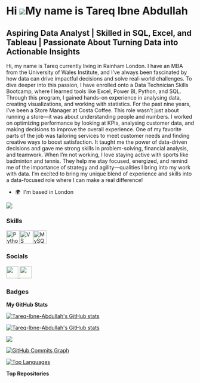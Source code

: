 Hi ![](https://user-images.githubusercontent.com/18350557/176309783-0785949b-9127-417c-8b55-ab5a4333674e.gif)My name is Tareq Ibne Abdullah
===========================================================================================================================================

Aspiring Data Analyst | Skilled in SQL, Excel, and Tableau | Passionate About Turning Data into Actionable Insights
-------------------------------------------------------------------------------------------------------------------

Hi, my name is Tareq currently living in Rainham London. I have an MBA from the University of Wales Institute, and I’ve always been fascinated by how data can drive impactful decisions and solve real-world challenges. To dive deeper into this passion, I have enrolled onto a Data Technician Skills Bootcamp, where I learned tools like Excel, Power BI, Python, and SQL. Through this program, I gained hands-on experience in analysing data, creating visualizations, and working with statistics. For the past nine years, I’ve been a Store Manager at Costa Coffee. This role wasn’t just about running a store—it was about understanding people and numbers. I worked on optimizing performance by looking at KPIs, analysing customer data, and making decisions to improve the overall experience. One of my favorite parts of the job was tailoring services to meet customer needs and finding creative ways to boost satisfaction. It taught me the power of data-driven decisions and gave me strong skills in problem-solving, financial analysis, and teamwork. When I’m not working, I love staying active with sports like badminton and tennis. They help me stay focused, energized, and remind me of the importance of strategy and agility—qualities I bring into my work with data. I’m excited to bring my unique blend of experience and skills into a data-focused role where I can make a real difference!

* 🌍  I'm based in London

<a href="https://www.github.com/Tareq-Ibne-Abdullah" target="_blank" rel="noreferrer"><img
src="https://img.shields.io/github/followers/Tareq-Ibne-Abdullah?logo=github&style=for-the-badge&color=0891b2&labelColor=1c1917" /></a>

### Skills


<p align="left">
<a href="https://www.python.org/" target="_blank" rel="noreferrer"><img src="https://raw.githubusercontent.com/danielcranney/readme-generator/main/public/icons/skills/python-colored.svg" width="36" height="36" alt="Python" /></a><a href="https://code.visualstudio.com/" target="_blank" rel="noreferrer"><img src="https://raw.githubusercontent.com/danielcranney/readme-generator/main/public/icons/skills/visualstudiocode.svg" width="36" height="36" alt="VS Code" /></a><a href="https://www.mysql.com/" target="_blank" rel="noreferrer"><img src="https://raw.githubusercontent.com/danielcranney/readme-generator/main/public/icons/skills/mysql-colored.svg" width="36" height="36" alt="MySQL" /></a>
</p>


### Socials

<p align="left"> <a href="https://www.github.com/Tareq-Ibne-Abdullah" target="_blank" rel="noreferrer"> <picture> <source media="(prefers-color-scheme: dark)" srcset="https://raw.githubusercontent.com/danielcranney/readme-generator/main/public/icons/socials/github-dark.svg" /> <source media="(prefers-color-scheme: light)" srcset="https://raw.githubusercontent.com/danielcranney/readme-generator/main/public/icons/socials/github.svg" /> <img src="https://raw.githubusercontent.com/danielcranney/readme-generator/main/public/icons/socials/github.svg" width="32" height="32" /> </picture> </a> <a href="https://www.linkedin.com/in/khondakar-tareq-ibne-abdullah-2ba15371/" target="_blank" rel="noreferrer"> <picture> <source media="(prefers-color-scheme: dark)" srcset="https://raw.githubusercontent.com/danielcranney/readme-generator/main/public/icons/socials/linkedin-dark.svg" /> <source media="(prefers-color-scheme: light)" srcset="https://raw.githubusercontent.com/danielcranney/readme-generator/main/public/icons/socials/linkedin.svg" /> <img src="https://raw.githubusercontent.com/danielcranney/readme-generator/main/public/icons/socials/linkedin.svg" width="32" height="32" /> </picture> </a></p>

### Badges

<b>My GitHub Stats</b>

<a href="http://www.github.com/Tareq-Ibne-Abdullah"><img src="https://github-readme-stats.vercel.app/api?username=Tareq-Ibne-Abdullah&show_icons=true&hide=&count_private=true&title_color=0891b2&text_color=ffffff&icon_color=0891b2&bg_color=1c1917&hide_border=true&show_icons=true" alt="Tareq-Ibne-Abdullah's GitHub stats" /></a>

<a href="http://www.github.com/Tareq-Ibne-Abdullah"><img src="https://github-readme-stats.vercel.app/api?username=Tareq-Ibne-Abdullah&show_icons=true&hide=&count_private=true&title_color=0891b2&text_color=ffffff&icon_color=0891b2&bg_color=1c1917&hide_border=true&show_icons=true" alt="Tareq-Ibne-Abdullah's GitHub stats" /></a>

<a href="http://www.github.com/Tareq-Ibne-Abdullah"><img src="https://github-readme-streak-stats.herokuapp.com/?user=Tareq-Ibne-Abdullah&stroke=ffffff&background=1c1917&ring=0891b2&fire=0891b2&currStreakNum=ffffff&currStreakLabel=0891b2&sideNums=ffffff&sideLabels=ffffff&dates=ffffff&hide_border=true" /></a>

<a href="http://www.github.com/Tareq-Ibne-Abdullah"><img src="https://github-readme-activity-graph.cyclic.app/graph?username=Tareq-Ibne-Abdullah&bg_color=1c1917&color=ffffff&line=0891b2&point=ffffff&area_color=1c1917&area=true&hide_border=true&custom_title=GitHub%20Commits%20Graph" alt="GitHub Commits Graph" /></a>

<a href="https://github.com/Tareq-Ibne-Abdullah" align="left"><img src="https://github-readme-stats.vercel.app/api/top-langs/?username=Tareq-Ibne-Abdullah&langs_count=10&title_color=0891b2&text_color=ffffff&icon_color=0891b2&bg_color=1c1917&hide_border=true&locale=en&custom_title=Top%20%Languages" alt="Top Languages" /></a>

<b>Top Repositories</b>

<div width="100%" align="center"></div><br /><br /><br /><br /><br /><br /><br />
